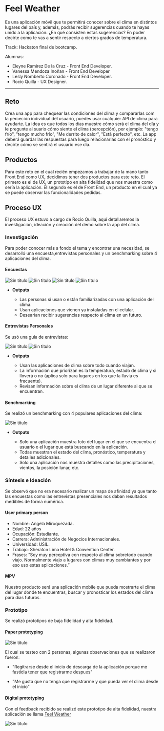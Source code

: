 # Feel Weather

Es una aplicación móvil que te permitirá conocer sobre el clima en distintos lugares del país y, además, podrás recibir sugerencias cuando te hayas unido a la aplicación. ¿En qué consisten estas sugerencias? En poder decirte como te vas a sentir respecto a ciertos grados de temperatura. 


Track: Hackaton final de bootcamp.

Alumnas:

* Eleyne Ramirez De la Cruz - Front End Developer.
* Vanessa Mendoza Inoñan - Front End Developer
* Lesly Nomberto Coronado - Front End Developer. 
* Rocio Quilla - UX Designer.

------------

## Reto

Crea una app para chequear las condiciones del clima y compararlas com la perceción individual del usuario, puedes usar cualquier API de clima para ayudarte.
La idea es que todos los días muestre cómo será el clima del día y le pregunte al suario cómo siente el clima (percepción), por ejemplo: "tengo frío", "tengo mucho frío", "Me derrito de calor", "Está perfecto", etc.
La app deberá guardar las respuestas para luego relacionarlas con el pronóstico y decirte cómo se sentirá el usuario ese día.

## Productos

Para este reto en el cual recién empezamos a trabajar de la mano tanto Front End como UX, decidimos tener dos productos para este reto. El primero es el de UX, un prototipo en alta fidelidad que nos muestra como sería la aplicación. El segundo es el de Front End, un producto en el cual ya se puede observar las funcionalidades pedidas.

## Proceso UX

El proceso UX estuvo a cargo de Rocio Quilla, aquí detallaremos la investigación, ideación y creación del demo sobre la app del clima.

### Investigación

Para poder conocer más a fondo el tema y encontrar una necesidad, se desarrolló una encuesta,entrevistas personales y un benchmarking sobre 4 aplicaciones del clima.

#### Encuestas

![Sin titulo](assets/images/encuesta.PNG)
![Sin titulo](assets/images/encuesta1.PNG)
![Sin titulo](assets/images/encuesta2.PNG)
![Sin titulo](assets/images/encuesta3.PNG)

* **Outputs**

  * Las personas sí usan o están familiarizadas con una aplicación del clima.
  * Usan aplicaciones que vienen ya instaladas en el celular.
  * Desearían recibir sugerencias respecto al clima en un futuro.

#### Entrevistas Personales

Se usó una guía de entrevistas:

![Sin titulo](assets/images/guia1.jpg)
![Sin titulo](assets/images/guia.jpg)

* **Outputs**

  * Usan las aplicaciones de clima sobre todo cuando viajan.
  * La información que priorizan es la temperatura, estado de clima y si lloverá o no (aplica solo para lugares en los que la lluvia es frecuente).
  * Revisan información sobre el clima de un lugar diferente al que se encuentran.

#### Benchmarking

Se realizó un benchmarking con 4 populares aplicaciones del clima:

![Sin titulo](assets/images/Benchmarking.jpg)

* **Outputs**

  * Solo una aplicación muestra foto del lugar en el que se encuentra el usuario o el lugar que está buscando en la aplicación.
  * Todas muestran el estado del clima, pronóstico, temperatura y detalles adicionales.
  * Solo una aplicación nos muestra detalles como las precipitaciones, vientos, la posición lunar, etc.

### Síntesis e Ideación

Se observó que no era necesario realizar un mapa de afinidad ya que tanto las encuestas como las entrevistas presenciales nos daban resultados medibles de forma numérica.

#### User primary person

* Nombre: Angela Miroquezada.
* Edad: 22 años
* Ocupación: Estudiante.
* Carrera: Administración de Negocios Internacionales.
* Universidad: USIL.
* Trabajo: Sheraton Lima Hotel & Convention Center.
* Frases: “Soy muy perceptiva con respecto al clima sobretodo cuando viajo. Normalmente viajo a lugares con climas muy cambiantes y por eso uso estas aplicaciones.”

#### MPV

Nuestro producto será una aplicación mobile que pueda mostrarte el clima del lugar donde te encuentras, buscar y pronosticar los estados del clima para dias futuros.

### Prototipo

Se realizó prototipos de baja fidelidad y alta fidelidad.

#### Paper prototyping

![Sin titulo](assets/images/papel.jpeg)

El cual se testeo con 2 personas, algunas observaciones que se realizaron fueron:

* "Regitrarse desde el inicio de descarga de la aplicación porque me fastidia tener que registrarme despues"

* "Me gusta que no tenga que registrarme y que pueda ver el clima desde el inicio"

#### Digital prototyping

Con el feedback recibido se realizó este prototipo de alta fidelidad, nuestra aplicación se llama [Feel Weather](https://invis.io/C6GKDIUKZVD "titulo")

![Sin titulo](assets/images/demo.PNG)



